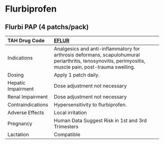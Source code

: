 # Flurbiprofen

## Flurbi PAP (4 patchs/pack)

| TAH Drug Code      | [EFLUR](https://www.tahsda.org.tw/drugs/hissearch.php?drug_code=EFLUR)                                                                                  |
|:-------------------|:--------------------------------------------------------------------------------------------------------------------------------------------------------|
| Indications        | Analgesics and anti-inflammatory for arthrosis deformans, scapulohumural periarthritis, tenosynovitis, perimyositis, muscle pain, post-trauma swelling. |
| Dosing             | Apply 1 patch daily.                                                                                                                                    |
| Hepatic Impairment | Dose adjustment not necessary                                                                                                                           |
| Renal Impairment   | Dose adjustment not necessary                                                                                                                           |
| Contraindications  | Hypersensitivity to flurbiprofen.                                                                                                                       |
| Adverse Effects    | Local irritation                                                                                                                                        |
| Pregnancy          | Human Data Suggest Risk in 1st and 3rd Trimesters                                                                                                       |
| Lactation          | Compatible                                                                                                                                              |

